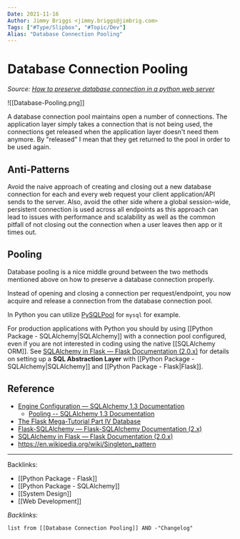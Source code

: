 ```yaml
---
Date: 2021-11-16
Author: Jimmy Briggs <jimmy.briggs@jimbrig.com>
Tags: ["#Type/Slipbox", "#Topic/Dev"]
Alias: "Database Connection Pooling"
---
```


# Database Connection Pooling

*Source: [How to preserve database connection in a python web server](https://stackoverflow.com/questions/6688413/how-to-preserve-database-connection-in-a-python-web-server)*

![[Database-Pooling.png]]

A database connection pool maintains open a number of connections. The application layer simply takes a connection that is not being used, the connections get released when the application layer doesn't need them anymore. By "released" I mean that they get returned to the pool in order to be used again. 

## Anti-Patterns

Avoid the naive approach of creating and closing out a new database connection for each and every web request your client application/API sends to the server. Also, avoid the other side where a global session-wide, persistent connection is used across all endpoints as this approach can lead to issues with performance and scalability as well as the common pitfall of not closing out the connection when a user leaves then app or it times out. 

## Pooling

Database pooling is a nice middle ground between the two methods mentioned above on how to preserve a database connection properly. 

Instead of opening and closing a connection per request/endpoint, you now acquire and release a connection from the database connection pool. 

In Python you can utilize [PySQLPool](http://packages.python.org/PySQLPool/) for `mysql` for example.

For production applications with Python you should by using [[Python Package - SQLAlchemy|SQLAlchemy]] with a connection pool configured, even if you are not interested in coding using the native [[SQLAlchemy ORM]]. See [SQLAlchemy in Flask — Flask Documentation (2.0.x)](https://flask.palletsprojects.com/en/2.0.x/patterns/sqlalchemy/#sql-abstraction-layer) for details on setting up a **SQL Abstraction Layer** with [[Python Package - SQLAlchemy|SQLAlchemy]] and [[Python Package - Flask|Flask]].

## Reference

- [Engine Configuration — SQLAlchemy 1.3 Documentation](https://docs.sqlalchemy.org/en/13/core/engines.html)
	- [Pooling -- SQLAlchemy 1.3 Documentation](https://docs.sqlalchemy.org/en/13/core/engines.html#pooling)
- [The Flask Mega-Tutorial Part IV Database](https://blog.miguelgrinberg.com/post/the-flask-mega-tutorial-part-iv-database)
- [Flask-SQLAlchemy — Flask-SQLAlchemy Documentation (2.x)](https://flask-sqlalchemy.palletsprojects.com/en/2.x/)
- [SQLAlchemy in Flask — Flask Documentation (2.0.x)](https://flask.palletsprojects.com/en/2.0.x/patterns/sqlalchemy/#sql-abstraction-layer)
- https://en.wikipedia.org/wiki/Singleton_pattern


***

Backlinks:
-	[[Python Package - Flask]]
- [[Python Package - SQLAlchemy]]
- [[System Design]]
-	[[Web Development]]

*Backlinks:*

```dataview
list from [[Database Connection Pooling]] AND -"Changelog"
```